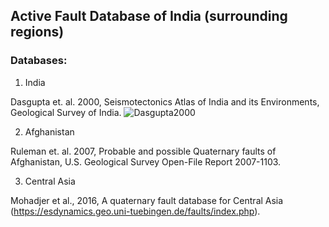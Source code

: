 ## Active Fault Database of India (surrounding regions)

### Databases:

1. India 

Dasgupta et. al. 2000, Seismotectonics Atlas of India and its Environments, 
Geological Survey of India.
![Dasgupta2000](https://github.com/vsilwal/AFDI/blob/master/Dasgupta2000.jpg)

2. Afghanistan

Ruleman et. al. 2007, Probable and possible Quaternary faults of Afghanistan,
U.S. Geological Survey Open-File Report 2007-1103.

3. Central Asia

Mohadjer et al., 2016, A quaternary fault database for Central Asia (https://esdynamics.geo.uni-tuebingen.de/faults/index.php).
